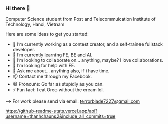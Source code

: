 ### Hi there 👋

Computer Science student from Post and Telecommuication Institute of Technology, Hanoi, Vietnam

Here are some ideas to get you started:

- 🔭 I’m currently working as a contest creator, and a self-trainee fullstack developer.
- 🌱 I’m currently learning FE, BE and AI.
- 👯 I’m looking to collaborate on... anything, maybe? I love collaborations.
- 🤔 I’m looking for help with FE.
- 💬 Ask me about... anything also, if i have time.
- 📫 Contact me through my Facebook.
- 😄 Pronouns: Go far as stupidly as you can.
- ⚡ Fun fact: I eat Oreo without the cream lol.

--> For work please send via email: terrorblade7227@gmail.com

https://github-readme-stats.vercel.app/api?username=thanhchauns2&include_all_commits=true
